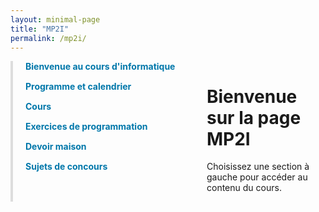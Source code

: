 ```yaml
---
layout: minimal-page
title: "MP2I"
permalink: /mp2i/
---
```


<style>
  .page-container {
    display: flex;
    flex-direction: row;
    gap: 40px;
  }

  .sidebar {
    width: 250px;
    padding-left: 20px;
    border-left: 4px solid #ddd;
  }

  .sidebar a {
    display: block;
    margin-bottom: 15px;
    font-weight: bold;
    color: #0077aa;
    text-decoration: none;
  }

  .sidebar a:hover {
    text-decoration: underline;
  }

  .main-content {
    flex: 1;
  }
</style>

<div class="page-container">
  <div class="sidebar">
    <a href="/mp2i/bienvenue/">Bienvenue au cours d'informatique</a>
    <a href="/mp2i/programme/">Programme et calendrier</a>
    <a href="/mp2i/cours/">Cours</a>
    <a href="/mp2i/exos/">Exercices de programmation</a>
    <a href="/mp2i/dm/">Devoir maison</a>
    <a href="/mp2i/concours/">Sujets de concours</a>
  </div>

  <div class="main-content">
    <h1>Bienvenue sur la page MP2I</h1>
    <p>Choisissez une section à gauche pour accéder au contenu du cours.</p>
  </div>
</div>
